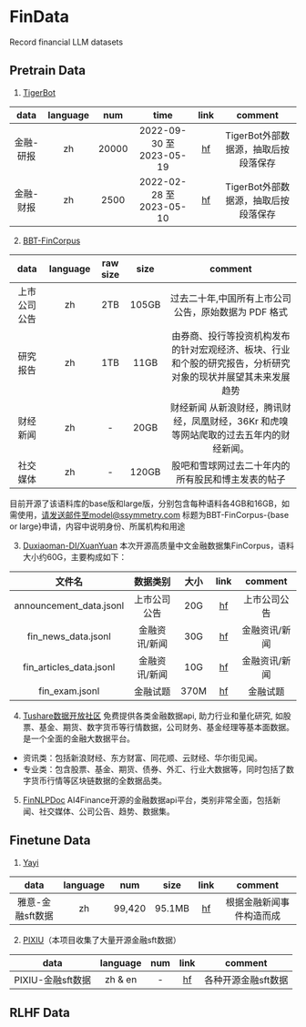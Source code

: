 # FinData
Record financial LLM datasets

## Pretrain Data
1. [TigerBot](https://github.com/TigerResearch/TigerBot)

|data|language|num|time|link|comment
|:-:|:-:|:-:|:-:|:-:|:-:|
|金融-研报|zh|20000|2022-09-30 至 2023-05-19|[hf](https://huggingface.co/datasets/TigerResearch/tigerbot-research-plugin)|TigerBot外部数据源，抽取后按段落保存
|金融-财报|zh|2500|2022-02-28 至 2023-05-10|[hf](https://huggingface.co/datasets/TigerResearch/tigerbot-earning-plugin)|TigerBot外部数据源，抽取后按段落保存

2. [BBT-FinCorpus](https://github.com/ssymmetry/BBT-FinCUGE-Applications)

|data|language|raw size|size|comment
|:-:|:-:|:-:|:-:|:-:|
|上市公司公告|zh|2TB|105GB|过去二十年,中国所有上市公司公告，原始数据为 PDF 格式
|研究报告|zh|1TB|11GB|由券商、投行等投资机构发布的针对宏观经济、板块、行业和个股的研究报告，分析研究对象的现状并展望其未来发展趋势
|财经新闻|zh|-|20GB|财经新闻 从新浪财经，腾讯财经，凤凰财经，36Kr 和虎嗅等网站爬取的过去五年内的财经新闻。
|社交媒体|zh|-|120GB|股吧和雪球网过去二十年内的所有股民和博主发表的帖子

目前开源了该语料库的base版和large版，分别包含每种语料各4GB和16GB，如需使用，请发送邮件至model@ssymmetry.com 标题为BBT-FinCorpus-{base or large}申请，内容中说明身份、所属机构和用途

3. [Duxiaoman-DI/XuanYuan](https://github.com/Duxiaoman-DI/XuanYuan)
本次开源高质量中文金融数据集FinCorpus，语料大小约60G，主要构成如下：

|文件名|数据类别|大小|link|comment
|:-:|:-:|:-:|:-:|:-:|	
announcement_data.jsonl|	上市公司公告|	20G|[hf](https://huggingface.co/datasets/Duxiaoman-DI/FinCorpus)|上市公司公告
fin_news_data.jsonl|	金融资讯/新闻	|30G|[hf](https://huggingface.co/datasets/Duxiaoman-DI/FinCorpus)|金融资讯/新闻
fin_articles_data.jsonl	|金融资讯/新闻	|10G|[hf](https://huggingface.co/datasets/Duxiaoman-DI/FinCorpus)|金融资讯/新闻
fin_exam.jsonl|	金融试题	|370M|[hf](https://huggingface.co/datasets/Duxiaoman-DI/FinCorpus)|金融试题

4. [Tushare数据开放社区](https://tushare.pro/)
免费提供各类金融数据api, 助力行业和量化研究, 如股票、基金、期货、数字货币等行情数据，公司财务、基金经理等基本面数据。是一个全面的金融大数据平台。
  - 资讯类：包括新浪财经、东方财富、同花顺、云财经、华尔街见闻。
  - 专业类：包含股票、基金、期货、债券、外汇、行业大数据等，同时包括了数字货币行情等区块链数据的全数据品类。

5. [FinNLP](https://github.com/AI4Finance-Foundation/FinNLP)[Doc](https://ai4finance-foundation.github.io/FinNLP/zh/)
AI4Finance开源的金融数据api平台，类别非常全面，包括新闻、社交媒体、公司公告、趋势、数据集。

## Finetune Data
1. [Yayi](https://huggingface.co/datasets/wenge-research/yayi_domain_subset)

|data|language|num|size|link|comment
|:-:|:-:|:-:|:-:|:-:|:-:|
|雅意-金融sft数据|zh|99,420|95.1MB|[hf](https://huggingface.co/datasets/wenge-research/yayi_domain_subset)|根据金融新闻事件构造而成

2. [PIXIU](https://github.com/The-FinAI/PIXIU/tree/main)（本项目收集了大量开源金融sft数据）

|data|language|num|link|comment
|:-:|:-:|:-:|:-:|:-:|
|PIXIU-金融sft数据|zh & en|-|[hf](https://huggingface.co/TheFinAI)|各种开源金融sft数据


## RLHF Data
